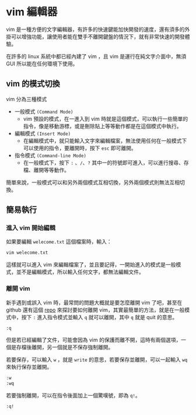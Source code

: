 # vim 編輯器

vim 是一種方便的文字編輯器，有許多的快速鍵能加快開發的速度，還有須多的外掛可以增強功能，讓使用者能在雙手不離開鍵盤的情況下，就有非常快速的開發體驗。

在許多的 linux 系統中都已經內建了 vim ，且 vim 是運行在純文字介面中，無須 GUI 所以能在任何環境下使用。

## vim 的模式切換

vim 分為三種模式

- 一般模式 `(Command Mode)`
  - vim 預設的模式，在一進入到 vim 時就是這個模式，可以執行一些簡單的指令，像是移動游標，或是刪除貼上等等動作都是在這個模式中執行。
- 編輯模式 `(Insert Mode)`
  - 在編輯模式中，就只能輸入文字來編輯檔案，無法使用任何在一般模式下可以使用的指令，要離開時，按下 `esc` 即可離開。
- 指令模式 `(Command-line Mode)`
  - 在一般模式下，按下 `:` 、`/`、`?` 其中一的符號即可進入，可以進行搜尋、存檔、離開等等動作。

簡單來說，一般模式可以和另外兩個模式互相切換，另外兩個模式則無法互相切換。

## 簡易執行

### 進入 vim 開始編輯

如果要編輯 `welecome.txt` 這個檔案時，輸入：

``` bash
vim welecome.txt
```

這樣就可以進入 vim 來編輯檔案了，並且要記得，一開始進入的模式是一般模式，並不是編輯模式，所以輸入任何文字，都無法編輯文件。

### 離開 vim

新手遇到或誤入 vim 時，最常問的問題大概就是要怎麼離開 vim 了吧，甚至在 github 還有這個 [repo](https://github.com/hakluke/how-to-exit-vim) 來探討要如何離開 vim，其實最簡單的方法，就是在一般模式中，按下 `:` 進入指令模式並輸入 `q` 就可以離開，其中 `q` 就是 quit 的意思。

``` bash
:q
```

但是若已經編輯了文件，可能會因為 vim 的保護而離不開，這時有兩個選項，一個是存檔後離開，另一個就是不保存強制離開。

若要保存，可以輸入 `w` ，就是 `write` 的意思，若要保存並離開，可以一起輸入 `wq` 來執行保存並離開。

``` bash
:w
:wq
```

若要強制離開，可以在指令後面加上一個驚嘆號，即為 `q!`。

``` bash
:q!
```
